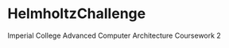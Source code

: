 HelmholtzChallenge
==================

Imperial College Advanced Computer Architecture Coursework 2
